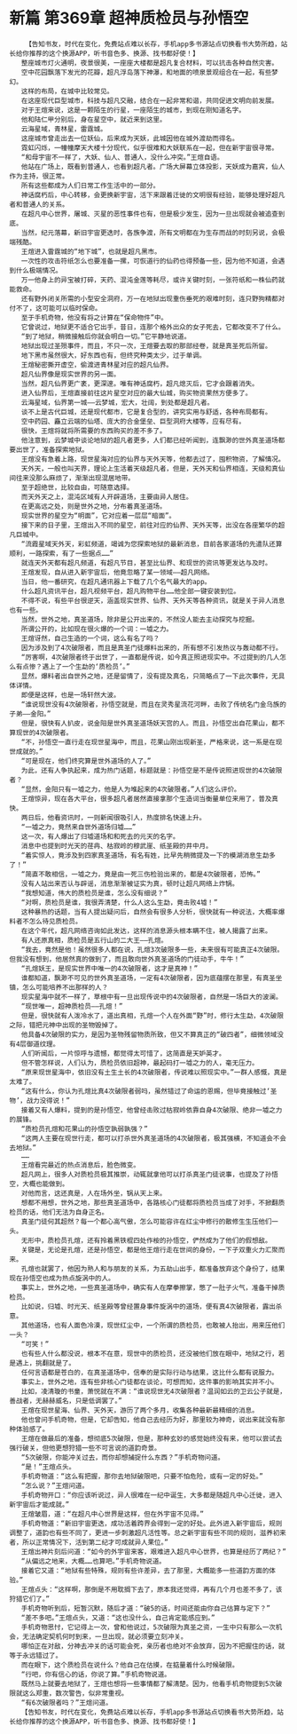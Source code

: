 # 新篇 第369章 超神质检员与孙悟空
        【告知书友，时代在变化，免费站点难以长存，手机app多书源站点切换看书大势所趋，站长给你推荐的这个换源APP，听书音色多、换源、找书都好使！】
       整座城市灯火通明，夜景很美，一座座大楼都是超凡复合材料，可以抗击各种自然灾害。
       空中花园飘落下发光的花瓣，超凡浮岛落下神瀑，和地面的喷泉景观组合在一起，有些梦幻。
       这样的布局，在城中比较常见。
       在这座现代巨型城市，科技与超凡交融，结合在一起非常和谐，共同促进文明向前发展。
       对于王煊来说，这是一颗陌生的行星，一座陌生的城市，到现在刚知道名字。
       他和陆仁甲分别后，身在星空中，就近来到这里。
       云海星域，青林星，雷霆城。
       这座城市曾走出去一位妖仙，后来成为天妖，此城因他在城外渡劫而得名。
       霓虹闪烁，一幢幢摩天大楼十分现代，似乎很难和大妖联系在一起，但在新宇宙很寻常。
       “和母宇宙不一样了，大妖、仙人、普通人，没什么冲突。”王煊自语。
       他站在广场上，既看到普通人，也看到超凡者。广场大屏幕立体投影，天妖成为嘉宾，仙人作为主持，很正常。
       所有这些都成为人们日常工作生活中的一部分。
       神话腐朽后，中心转移，会更换新宇宙，活下来跟着迁徙的文明很有经验，能够处理好超凡者和普通人的关系。
       在超凡中心世界，屠城、灭星的恶性事件也有，但是极少发生，因为一旦出现就会被追查到底。
       当然，纪元落幕，新旧宇宙更迭时，各族争渡，所有文明都在为生存而战的时刻另说，会极端残酷。
       王煊进入雷霆城的“地下城”，也就是超凡黑市。
       一次性的攻击符纸怎么也要准备一摞，可恢道行的仙药也得预备一些，因为他不知道，会遇到什么极端情况。
       万一他身上的异宝被打碎，天药、混沌金莲等耗尽，或许关键时刻，一张符纸和一株仙药就能救命。
       还有野外闭关所需的小型安全洞府，万一在地狱出现重伤垂死的艰难时刻，连只野狗精都对付不了，这可能可以临时保命。
       至于手机奇物，他没有将之计算在“保命物件”中。
       它曾说过，地狱更不适合它出手，昔日，连那个格外出众的女子死去，它都改变不了什么。
       “到了地狱，稍微接触后你就会明白一切。”它平静地说道。
       地狱出现过圣殒事件，而且，不只一次，王煊要去取的那部经卷，就是真圣死后所留。
       地下黑市虽然很大，好东西也有，但终究种类太少，过于单调。
       王煊秘密撕开虚空，偷渡进青林星对应的超凡仙界。
       超凡仙界像是现实世界的另一面。
       当然，超凡仙界更广袤，更深邃。唯有神话腐朽，超凡熄灭后，它才会跟着消失。
       进入仙界后，王煊直接前往这片星空对应的最大仙城，购买物资果然方便多了。
       云海星域，仙界第一城——云梦城，宏大，壮阔，到处都是超凡者。
       谈不上是古代巨城，还是现代都市，它是复合型的，讲究实用与舒适，各种布局都有。
       空中药园、矗立云端的仙塔、庞大的合金堡垒、巨型洞府大楼等，应有尽有。
       很快，王煊将就将所需要的东西购买的差不多了。
       他注意到，云梦城中谈论地狱的超凡者更多，人们都已经听闻到，连飘渺的世外真圣道场都要出世了，准备探索地狱。
       王煊没有急着上路，现世星海对应的仙界与天外天等，他都去过了，囤积物资，了解情况。
       天外天，一般也叫天界，理论上生活着天级超凡者，但是，天外天和仙界相连，天级和真仙间往来没那么麻烦了，渐渐出现混居地带。
       至于超绝世，比较自由，可随意选择。
       而天外天之上，混沌区域有人开辟道场，主要由异人居住。
       在更高远之处，则是世外之地，分布着真圣道场。
       现实世界的星空为“明面”，它对应着一层层“暗面”。
       接下来的日子里，王煊出入不同的星空，前往对应的仙界、天外天等，出没在各座繁华的超凡巨城中。
       “流霞星域天外天，彩虹频道，竭诚为您探索地狱的最新消息，目前各家道场的先遣队还算顺利，一路探索，有了一些据点……”
       就连天外天都有超凡频道，有超凡节目，甚至比仙界、和现世的资讯等更发达与及时。
       王煊发现，自从进入新宇宙后，他竟忽略了某一领域——超凡网络。
       当日，他一番研究，在超凡通讯器上下载了几个名气最大的app。
       什么超凡资讯平台，超凡视频平台，超凡购物平台……他全部一键安装到位。
       不得不说，有些平台很逆天，涵盖现实世界、仙界、天外天等各种资讯，就是关于异人消息也有一些。
       当然，世外之地，真圣道场，除非是公开出来的，不然没人能去主动探究与挖掘。
       所谓公开的，比如现在很火爆的一个词：一墟之力。
       王煊讶然，自己生造的一个词，这么有名了吗？
       因为涉及到了4次破限者，而且是真圣门徒爆料出来的，所有想不引发热议与轰动都不行。
       “厉害啊，4次破限者终于出世了，一直都是传说，如今真正照进现实中。不过提到的几人怎么有点惨？遇上了一个生勐的‘质检员’。”
       显然，爆料者出自世外之地，还是留情了，没有提及真名，只简略点了一下此次事件，无具体详情。
       即便是这样，也是一场轩然大波。
       “谁说现世没有4次破限者，孙悟空就是，而且在灵秀星流花河畔，击败了传统名门金乌族的子弟——金阳。”
       但是，很快有人扒皮，说金阳是世外真圣道场妖天宫的人。而且，孙悟空出自花果山，都不算现世的4次破限者。
       “不，孙悟空一直行走在现世星海中，而且，花果山刚出现新圣，严格来说，这一系是在现世成就的。”
       “可是现在，他们终究算是世外道场的人了。”
       为此，还有人争执起来，成为热门话题，标题就是：孙悟空是不是传说照进现世的4次破限者？
       “显然，金阳只有一墟之力，他是人为堆起来的4次破限者。”人们这么评价。
       王煊惊异，现在各大平台，很多超凡者居然直接拿那个生造词当衡量单位来用了，普及真快。
       两日后，他看资讯时，一则新闻很吸引人，热度排名快速上升。
       “一墟之力，竟然来自世外道场归墟……”
       这一次，有人爆出了归墟道场和和死去的元天的名字。
       消息中也提到时光天的荏冉、枯寂岭的穆武崖、纸圣殿的井中月。
       “着实惊人，竟涉及到四家真圣道场，有名有姓，比早先稍微提及一下的模湖消息生勐多了！”
       “简直不敢相信，一墟之力，竟是由一死三伤检验出来的，都是4次破限者，恐怖。”
       没有人站出来否认与辟谣，消息渐渐被证实为真，顿时让超凡网络上炸锅。
       “我想知道，伟大的质检员是谁，怎么没有细说？”
       “对啊，质检员是谁，我很弄清楚，什么人这么生勐，竟击败4墟！”
       这种暴热的话题，当有人提出疑问后，自然会有很多人分析，很快就有一种说法，大概率爆料者不怎么待见质检员。
       在这个年代，超凡网络咨询如此发达，这样的消息源头根本瞒不住，被人揭露了出来。
       有人还原真相，质检员是五行山的二大王——孔煊。
       “我去，竟然是他！虽然很多人都在说，孔煊3次破限多一些，未来很有可能真正4次破限。但我没有想到，他居然真的做到了，而且敢向世外真圣道场的门徒动手，牛牛！”
       “孔煊妖王，是现实世界中唯一的4次破限者，这才是真神！”
       谁都知道，飘渺不可见的世外真圣道场，一定有4次破限者，因为底蕴摆在那里，有真圣坐镇，怎么可能培养不出那样的人？
       现实星海中就不一样了，草根中有一旦出现传说中的4次破限者，自然是一场巨大的波澜。
       “现世唯一，超神质检员——孔煊！”
       但是，很快就有人泼冷水了，道出真相，孔煊一个人在外面“野”时，修行太生勐，4次破限之际，错把元神中出现的圣物毁掉了。
       他具备4次破限的实力，是因为圣物残留物质所致，但又不算真正的“破四者”，细微领域没有4层御道纹理。
       人们听闻后，一片惊呼与遗憾，都觉得太可惜了，这简直是天妒英才。
       但不管怎样说，人们认为，质检员依旧超神，最起码打一墟之力的人，毫无压力。
       “原来现世星海中，依旧没有土生土长的4次破限者，传说难以照现实中。”一群人感慨，真是太难了。
       “这有什么，你认为孔煊比真4次破限者弱吗，虽然错过了命运的恩赐，但毕竟接触过‘圣物’，战力没得说！”
       接着又有人爆料，提到的是孙悟空，他曾经击败过枯寂岭依靠自身4次破限、绝非一墟之力的展锋。
       “质检员孔煊和花果山的孙悟空孰弱孰强？”
       “这两人主要在现世行走，都可以打杀世外真圣道场的4次破限者，极其强横，不知道会不会去地狱。”
       ……
       王煊看完最近的热点消息后，脸色微变。
       超凡网上，很多人对质检员极其推崇，动辄就拿他可以打杀真圣门徒说事，也提及了孙悟空，大概也能做到。
       对他而言，这还真是，人在场外坐，锅从天上来。
       想都不用想，世外之地，那些真圣道场中，各路核心门徒都将质检员当成了对手，不掀翻质检员的话，他们无法为自身正名。
       真圣门徒何其超然？每一个都心高气傲，怎么可能容许在红尘中修行的散修生生压他们一头。
       无形中，质检员孔煊，还有拎着黑铁棍四处作桉的孙悟空，俨然成为了他们的假想敌。
       关键是，无论是孔煊，还是孙悟空，都是他王煊行走在世间的身份，一下子双重火力汇聚而来。
       孔煊也就罢了，他因为熟人和与朋友的关系，为五劫山出手，都准备放弃这个身份了，结果现在孙悟空也成为热点旋涡中的人。
       事实上，世外之地，一些真圣道场中，确实有人在摩拳擦掌，憋了一肚子火气，准备干掉质检员。
       比如说，归墟、时光天、纸圣殿等曾经置身事件旋涡中的道场，便有真4次破限者，露出杀意。
       其他道场，也有人面色冷漠，现世红尘中，一个所谓的质检员，也敢被人抬出，用来压他们一头？
       “可笑！”
       也有些人什么都没说，根本不在意，现世中的质检员，还没被他们放在眼中，地狱之行，若是遇上，挑翻就是了。
       任何言语都是苍白的，在真圣道场中，信奉的是实际行动与结果，这比什么都有说服力。
       事实上，世外之地，连有些非核心门徒都在谈论，可想而知，这件事的影响其实并不小。
       比如，凌清璇的书童，萧悦就在不满：“谁说现世无4次破限者？温润如云的卫云公子就是，善战者，无赫赫威名，只是低调罢了。”
       王煊在现世星海、仙界、天外天，游历了两个多月，收集各种最新最精细的消息。
       他也曾问手机奇物，但是，它却告知，他自己去经历为好，那里较为神奇，说出来就没有那种体验感了。
       王煊在做最后的准备，想彻底5次破限，但是，那种玄妙的感觉始终没有来，他可以尝试去强行破关，但他更想狩猎一些不可言说的道韵奇景。
       “5次破限，你能冲关过去，而你却想捕捉什么东西？”手机奇物问道。
       “是！”王煊点头。
       手机奇物道：“这么有把握，那你去地狱破限吧，只要不怕危险，或有一定的好处。”
       “怎么说？”王煊问道。
       手机奇物开口：“你应该听说过，异人很难在一纪中诞生，大多都是随超凡中心迁徙，进入新宇宙后才能成就。”
       王煊皱眉，道：“在超凡中心世界是这样，但在外宇宙不见得。”
       手机奇物道：“新旧宇宙更迭，成功活着跨界会得到一定的好处。此外进入新宇宙后，规则调整了，道韵也有些不同了，更进一步刺激超凡活性等。总之新宇宙有些不同的规则，滋养初来者，所以正常情况下，活到第二纪才可成就异人果位。”
       王煊出神片刻后问道：“如今的外宇宙来客，艰难进入超凡中心世界，也算是经历了两纪？”
       “从偏远之地来，大概……也算吧。”手机奇物说道。
       接着它又道：“地狱有些特殊，规则有些许差异，去了那里，大概能多一些道韵方面的体验。”
       王煊点头：“这样啊，那倒是不用耽搁下去了，原本我还觉得，再有几个月也差不多了，该狩猎它们了。”
       手机奇物听到后，短暂沉默，随后才道：“破5的话，时间还能由你自己估算与定下？”
       “差不多吧。”王煊点头，又道：“这也没什么，自己肯定能感应到。”
       手机奇物思忖，它记得上一次，曾和他说过，5次破限为真圣之资，一生中只有那么一次机会，无法确定契机何时到来，一旦出现，就必须要立刻冲关。
       哪怕正在对敌，分神去冲关的话可能会死，亲历者也绝对不会放弃，因为不把握住的话，就等于永远错过了。
       而在眼下，这个质检员在说什么？他自己在估摸，在掂量着什么时候破限。
       “行吧，你有信心的话，你说了算。”手机奇物说道。
       既然马上就要去地狱了，王煊也想将一些事情都了解清楚。因为，他看手机奇物提到5次破限就这么郑重，数次警告，似非常重视。
       “有6次破限者吗？”王煊问道。
       【告知书友，时代在变化，免费站点难以长存，手机app多书源站点切换看书大势所趋，站长给你推荐的这个换源APP，听书音色多、换源、找书都好使！】